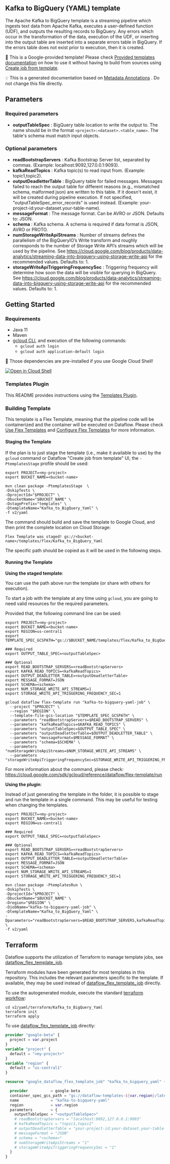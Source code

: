
Kafka to BigQuery (YAML) template
---
The Apache Kafka to BigQuery template is a streaming pipeline which ingests text
data from Apache Kafka, executes a user-defined function (UDF), and outputs the
resulting records to BigQuery. Any errors which occur in the transformation of
the data, execution of the UDF, or inserting into the output table are inserted
into a separate errors table in BigQuery. If the errors table does not exist
prior to execution, then it is created.


:memo: This is a Google-provided template! Please
check [Provided templates documentation](https://cloud.google.com/dataflow/docs/guides/templates/provided/kafka-to-bigquery)
on how to use it without having to build from sources using [Create job from template](https://console.cloud.google.com/dataflow/createjob?template=Kafka_to_BigQuery_Yaml).

:bulb: This is a generated documentation based
on [Metadata Annotations](https://github.com/GoogleCloudPlatform/DataflowTemplates#metadata-annotations)
. Do not change this file directly.

## Parameters

### Required parameters

* **outputTableSpec** : BigQuery table location to write the output to. The name should be in the format `<project>:<dataset>.<table_name>`. The table's schema must match input objects.

### Optional parameters

* **readBootstrapServers** : Kafka Bootstrap Server list, separated by commas. (Example: localhost:9092,127.0.0.1:9093).
* **kafkaReadTopics** : Kafka topic(s) to read input from. (Example: topic1,topic2).
* **outputDeadletterTable** : BigQuery table for failed messages. Messages failed to reach the output table for different reasons (e.g., mismatched schema, malformed json) are written to this table. If it doesn't exist, it will be created during pipeline execution. If not specified, "outputTableSpec_error_records" is used instead. (Example: your-project-id:your-dataset.your-table-name).
* **messageFormat** : The message format. Can be AVRO or JSON. Defaults to: JSON.
* **schema** : Kafka schema. A schema is required if data format is JSON, AVRO or PROTO.
* **numStorageWriteApiStreams** : Number of streams defines the parallelism of the BigQueryIO’s Write transform and roughly corresponds to the number of Storage Write API’s streams which will be used by the pipeline. See https://cloud.google.com/blog/products/data-analytics/streaming-data-into-bigquery-using-storage-write-api for the recommended values. Defaults to: 1.
* **storageWriteApiTriggeringFrequencySec** : Triggering frequency will determine how soon the data will be visible for querying in BigQuery. See https://cloud.google.com/blog/products/data-analytics/streaming-data-into-bigquery-using-storage-write-api for the recommended values. Defaults to: 1.



## Getting Started

### Requirements

* Java 11
* Maven
* [gcloud CLI](https://cloud.google.com/sdk/gcloud), and execution of the
  following commands:
  * `gcloud auth login`
  * `gcloud auth application-default login`

:star2: Those dependencies are pre-installed if you use Google Cloud Shell!

[![Open in Cloud Shell](http://gstatic.com/cloudssh/images/open-btn.svg)](https://console.cloud.google.com/cloudshell/editor?cloudshell_git_repo=https%3A%2F%2Fgithub.com%2FGoogleCloudPlatform%2FDataflowTemplates.git&cloudshell_open_in_editor=yaml/src/main/java/.java)

### Templates Plugin

This README provides instructions using
the [Templates Plugin](https://github.com/GoogleCloudPlatform/DataflowTemplates#templates-plugin).

### Building Template

This template is a Flex Template, meaning that the pipeline code will be
containerized and the container will be executed on Dataflow. Please
check [Use Flex Templates](https://cloud.google.com/dataflow/docs/guides/templates/using-flex-templates)
and [Configure Flex Templates](https://cloud.google.com/dataflow/docs/guides/templates/configuring-flex-templates)
for more information.

#### Staging the Template

If the plan is to just stage the template (i.e., make it available to use) by
the `gcloud` command or Dataflow "Create job from template" UI,
the `-PtemplatesStage` profile should be used:

```shell
export PROJECT=<my-project>
export BUCKET_NAME=<bucket-name>

mvn clean package -PtemplatesStage  \
-DskipTests \
-DprojectId="$PROJECT" \
-DbucketName="$BUCKET_NAME" \
-DstagePrefix="templates" \
-DtemplateName="Kafka_to_BigQuery_Yaml" \
-f v2/yaml
```


The command should build and save the template to Google Cloud, and then print
the complete location on Cloud Storage:

```
Flex Template was staged! gs://<bucket-name>/templates/flex/Kafka_to_BigQuery_Yaml
```

The specific path should be copied as it will be used in the following steps.

#### Running the Template

**Using the staged template**:

You can use the path above run the template (or share with others for execution).

To start a job with the template at any time using `gcloud`, you are going to
need valid resources for the required parameters.

Provided that, the following command line can be used:

```shell
export PROJECT=<my-project>
export BUCKET_NAME=<bucket-name>
export REGION=us-central1
export TEMPLATE_SPEC_GCSPATH="gs://$BUCKET_NAME/templates/flex/Kafka_to_BigQuery_Yaml"

### Required
export OUTPUT_TABLE_SPEC=<outputTableSpec>

### Optional
export READ_BOOTSTRAP_SERVERS=<readBootstrapServers>
export KAFKA_READ_TOPICS=<kafkaReadTopics>
export OUTPUT_DEADLETTER_TABLE=<outputDeadletterTable>
export MESSAGE_FORMAT=JSON
export SCHEMA=<schema>
export NUM_STORAGE_WRITE_API_STREAMS=1
export STORAGE_WRITE_API_TRIGGERING_FREQUENCY_SEC=1

gcloud dataflow flex-template run "kafka-to-bigquery-yaml-job" \
  --project "$PROJECT" \
  --region "$REGION" \
  --template-file-gcs-location "$TEMPLATE_SPEC_GCSPATH" \
  --parameters "readBootstrapServers=$READ_BOOTSTRAP_SERVERS" \
  --parameters "kafkaReadTopics=$KAFKA_READ_TOPICS" \
  --parameters "outputTableSpec=$OUTPUT_TABLE_SPEC" \
  --parameters "outputDeadletterTable=$OUTPUT_DEADLETTER_TABLE" \
  --parameters "messageFormat=$MESSAGE_FORMAT" \
  --parameters "schema=$SCHEMA" \
  --parameters "numStorageWriteApiStreams=$NUM_STORAGE_WRITE_API_STREAMS" \
  --parameters "storageWriteApiTriggeringFrequencySec=$STORAGE_WRITE_API_TRIGGERING_FREQUENCY_SEC"
```

For more information about the command, please check:
https://cloud.google.com/sdk/gcloud/reference/dataflow/flex-template/run


**Using the plugin**:

Instead of just generating the template in the folder, it is possible to stage
and run the template in a single command. This may be useful for testing when
changing the templates.

```shell
export PROJECT=<my-project>
export BUCKET_NAME=<bucket-name>
export REGION=us-central1

### Required
export OUTPUT_TABLE_SPEC=<outputTableSpec>

### Optional
export READ_BOOTSTRAP_SERVERS=<readBootstrapServers>
export KAFKA_READ_TOPICS=<kafkaReadTopics>
export OUTPUT_DEADLETTER_TABLE=<outputDeadletterTable>
export MESSAGE_FORMAT=JSON
export SCHEMA=<schema>
export NUM_STORAGE_WRITE_API_STREAMS=1
export STORAGE_WRITE_API_TRIGGERING_FREQUENCY_SEC=1

mvn clean package -PtemplatesRun \
-DskipTests \
-DprojectId="$PROJECT" \
-DbucketName="$BUCKET_NAME" \
-Dregion="$REGION" \
-DjobName="kafka-to-bigquery-yaml-job" \
-DtemplateName="Kafka_to_BigQuery_Yaml" \
-Dparameters="readBootstrapServers=$READ_BOOTSTRAP_SERVERS,kafkaReadTopics=$KAFKA_READ_TOPICS,outputTableSpec=$OUTPUT_TABLE_SPEC,outputDeadletterTable=$OUTPUT_DEADLETTER_TABLE,messageFormat=$MESSAGE_FORMAT,schema=$SCHEMA,numStorageWriteApiStreams=$NUM_STORAGE_WRITE_API_STREAMS,storageWriteApiTriggeringFrequencySec=$STORAGE_WRITE_API_TRIGGERING_FREQUENCY_SEC" \
-f v2/yaml
```

## Terraform

Dataflow supports the utilization of Terraform to manage template jobs,
see [dataflow_flex_template_job](https://registry.terraform.io/providers/hashicorp/google/latest/docs/resources/dataflow_flex_template_job).

Terraform modules have been generated for most templates in this repository. This includes the relevant parameters
specific to the template. If available, they may be used instead of
[dataflow_flex_template_job](https://registry.terraform.io/providers/hashicorp/google/latest/docs/resources/dataflow_flex_template_job)
directly.

To use the autogenerated module, execute the standard
[terraform workflow](https://developer.hashicorp.com/terraform/intro/core-workflow):

```shell
cd v2/yaml/terraform/Kafka_to_BigQuery_Yaml
terraform init
terraform apply
```

To use
[dataflow_flex_template_job](https://registry.terraform.io/providers/hashicorp/google/latest/docs/resources/dataflow_flex_template_job)
directly:

```terraform
provider "google-beta" {
  project = var.project
}
variable "project" {
  default = "<my-project>"
}
variable "region" {
  default = "us-central1"
}

resource "google_dataflow_flex_template_job" "kafka_to_bigquery_yaml" {

  provider          = google-beta
  container_spec_gcs_path = "gs://dataflow-templates-${var.region}/latest/flex/Kafka_to_BigQuery_Yaml"
  name              = "kafka-to-bigquery-yaml"
  region            = var.region
  parameters        = {
    outputTableSpec = "<outputTableSpec>"
    # readBootstrapServers = "localhost:9092,127.0.0.1:9093"
    # kafkaReadTopics = "topic1,topic2"
    # outputDeadletterTable = "your-project-id:your-dataset.your-table-name"
    # messageFormat = "JSON"
    # schema = "<schema>"
    # numStorageWriteApiStreams = "1"
    # storageWriteApiTriggeringFrequencySec = "1"
  }
}
```
